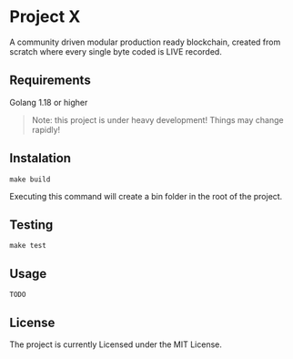 # Project X

A community driven modular production ready blockchain, created from scratch where every single byte coded is LIVE recorded.

## Requirements

Golang 1.18 or higher

> Note: this project is under heavy development! Things may change rapidly!

## Instalation

```
make build
```

Executing this command will create a bin folder in the root of the project.

## Testing

```
make test
```

## Usage

```
TODO
```

## License

The project is currently Licensed under the MIT License.

